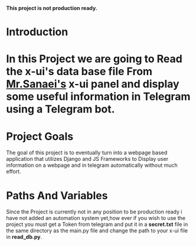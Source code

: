 <html>
<b>This project is not production ready.</b>

<h1>Introduction<h1>
<p>In this Project we are going to Read the x-ui's data base file From <a href="https://github.com/MHSanaei/3x-ui">Mr.Sanaei's</a> x-ui panel and display some useful information in Telegram using a Telegram bot.</p>

<h1>Project Goals</h1>
<p>The goal of this project is to eventually turn into a webpage based application that utilizes Django and JS Frameworks to Display user information on a webpage and in telegram automatically without much effort.</p>

<h1>Paths And Variables</h1>
<p>Since the Project is currently not in any position to be production ready i have not added an automation system yet,how ever if you wish to use the project you must get a Token from telegram and put it in a <b>secret.txt</b> file in the same directory as the main.py file and change the path to your x-ui file in <b>read_db.py</b>.</p>
</html>